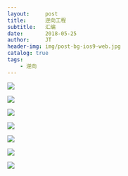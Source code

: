 ```yaml
---
layout:     post
title:      逆向工程
subtitle:   汇编
date:       2018-05-25
author:     JT
header-img: img/post-bg-ios9-web.jpg
catalog: true
tags:
    - 逆向
---
```


![](https://wtj900.github.io/img/reverse/ARM指令集.png)

![](https://wtj900.github.io/img/reverse/THUMB指令.png)

![](https://wtj900.github.io/img/reverse/ARM寄存器.png)

![](https://wtj900.github.io/img/reverse/ARM寄存器-状态寄存器.png)

![](https://wtj900.github.io/img/reverse/ARM指令集格式.png)

![](https://wtj900.github.io/img/reverse/ARM指令-1.png)

![](https://wtj900.github.io/img/reverse/ARM指令-2.png)
